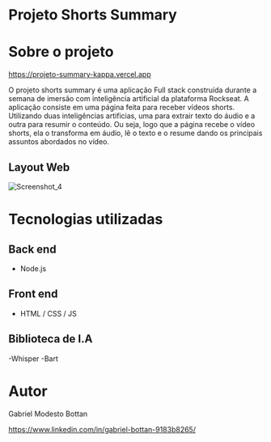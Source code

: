 # Projeto Shorts Summary


# Sobre o projeto

https://projeto-summary-kappa.vercel.app

O projeto shorts summary é uma aplicação Full stack construída durante a semana de imersão com inteligência artificial da plataforma Rockseat.
A aplicação consiste em uma página feita para receber vídeos shorts. Utilizando duas inteligências artificias, uma para extrair texto do áudio e a outra para  resumir o conteúdo.
Ou seja, logo que a página recebe o vídeo shorts, ela o transforma em áudio, lê o texto e o resume dando os principais assuntos abordados no vídeo.

## Layout Web
![Screenshot_4](https://github.com/GabrielBottan/assets/assets/117988351/a023f497-e62a-4b86-8328-456008080f3c)


# Tecnologias utilizadas
## Back end
- Node.js

## Front end
- HTML / CSS / JS

## Biblioteca de I.A
-Whisper
-Bart


# Autor

Gabriel Modesto Bottan

https://www.linkedin.com/in/gabriel-bottan-9183b8265/
